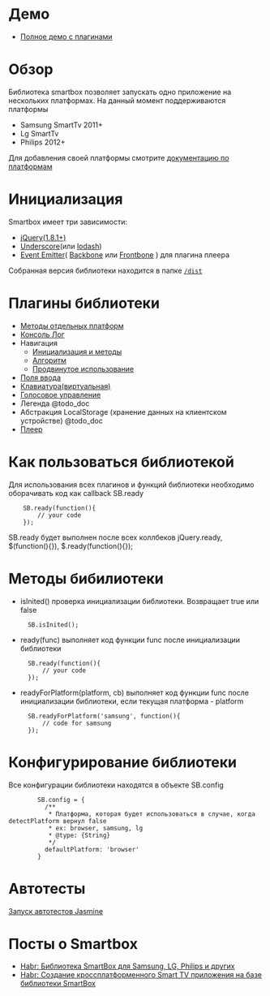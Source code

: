 # Демо
* <a href="http://immosmart.github.io/smartbox/demo/demoApp">Полное демо с плагинами</a>

# Обзор

Библиотека smartbox позволяет запускать одно приложение на нескольких платформах.
На данный момент поддерживаются платформы
- Samsung SmartTv 2011+
- Lg SmartTv
- Philips 2012+

Для добавления своей платформы смотрите <a href="https://github.com/immosmart/smartbox/blob/master/docs/ru_platform.md">документацию по платформам</a>

# Инициализация

Smartbox имеет три зависимости:
- <a href="https://github.com/jquery/jquery/tree/1.8-stable">jQuery(1.8.1+)</a>
- <a href="https://github.com/jashkenas/underscore">Underscore</a>(или <a href="https://github.com/lodash/lodash">lodash</a>)
- <a href="https://github.com/Wolfy87/EventEmitter">Event Emitter</a>( <a href="https://github.com/jashkenas/backbone">Backbone</a> или <a href="https://github.com/artempoletsky/Frontbone">Frontbone</a> ) для плагина плеера

Собранная версия библиотеки находится в папке <a href="https://github.com/immosmart/smartbox/tree/master/dist">`/dist`</a>

# Плагины библиотеки


* <a href="https://github.com/immosmart/smartbox/blob/master/docs/ru_platform.md">Методы отдельных платформ</a>
* <a href="https://github.com/immosmart/smartbox/blob/master/docs/ru_log.md">Консоль Лог</a>
* Навигация
    * <a href="https://github.com/immosmart/smartbox/blob/master/docs/ru_nav.md">Инициализация и методы</a>
    * <a href="https://github.com/immosmart/smartbox/blob/master/docs/ru_nav_alg.md">Алгоритм</a>
    * <a href="https://github.com/immosmart/smartbox/blob/master/docs/ru_nav_extended.md">Продвинутое использование</a>
* <a href="https://github.com/immosmart/smartbox/blob/master/docs/ru_input.md">Поля ввода</a>
* <a href="https://github.com/immosmart/smartbox/blob/master/docs/ru_keyboard.md">Клавиатура(виртуальная)</a>
* <a href="https://github.com/immosmart/smartbox/blob/master/docs/ru_voice.md">Голосовое управление</a>
* Легенда @todo_doc
* Абстракция LocalStorage (хранение данных на клиентском устройстве) @todo_doc
* <a href="https://github.com/immosmart/smartbox/blob/develop/docs/ru_player.md">Плеер</a>

# Как пользоваться библиотекой

Для использования всех плагинов и функций библиотеки необходимо оборачивать код как callback SB.ready

        SB.ready(function(){
            // your code
        });

SB.ready будет выполнен после всех коллбеков jQuery.ready, $(function(){}), $.ready(function(){});

# Методы бибилиотеки

- isInited() проверка инициализации библиотеки. Возвращает true или false

        SB.isInited();

- ready(func) выполняет код функции func после инициализации библиотеки

        SB.ready(function(){
            // your code
        });

- readyForPlatform(platform, cb) выполняет код функции func после инициализации библиотеки,
если текущая платформа - platform

        SB.readyForPlatform('samsung', function(){
            // code for samsung
        });

# Конфигурирование библиотеки

Все конфигурации библиотеки находятся в объекте SB.config

            SB.config = {
              /**
               * Платформа, которая будет использоваться в случае, когда detectPlatform вернул false
               * ex: browser, samsung, lg
               * @type: {String}
               */
              defaultPlatform: 'browser'
            }

# Автотесты
<a href="http://immosmart.github.io/smartbox/">Запуск автотестов Jasmine</a>

# Посты о Smartbox
* <a href="http://habrahabr.ru/post/211236//">Habr: Библиотека SmartBox для Samsung, LG, Philips и других</a>
* <a href="http://habrahabr.ru/post/188294/">Habr: Создание кроссплатформенного Smart TV приложения на базе библиотеки SmartBox</a>

